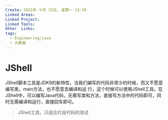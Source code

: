 ```yaml
---
Create: 2021年 十月 25日, 星期一 13:39
Linked Areas: 
Linked Project:
Linked Tools: 
Other  Links: 
tags: 
  - Engineering/java
  - 大数据
---
```

# JShell

JShell脚本工具是JDK9的新特性，当我们编写的代码非常少的时候，而又不愿意编写类，main方法，也不愿意去编译和运 行，这个时候可以使用JShell工具。在JShell中，可以编写Java代码，无需写类和方法，直接写方法中的代码即可，同时无需编译和运行，直接回车即可。

> JShell工具，只适合片段代码的测试

